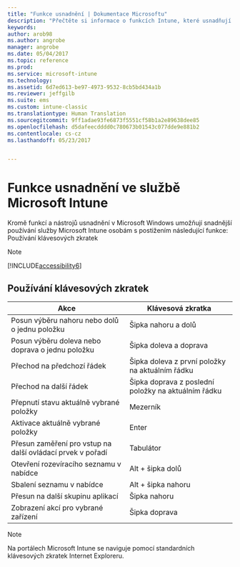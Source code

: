 ```yaml
---
title: "Funkce usnadnění | Dokumentace Microsoftu"
description: "Přečtěte si informace o funkcích Intune, které usnadňují používání osobám s postižením."
keywords: 
author: arob98
ms.author: angrobe
manager: angrobe
ms.date: 05/04/2017
ms.topic: reference
ms.prod: 
ms.service: microsoft-intune
ms.technology: 
ms.assetid: 6d7ed613-be97-4973-9532-8cb5bd434a1b
ms.reviewer: jeffgilb
ms.suite: ems
ms.custom: intune-classic
ms.translationtype: Human Translation
ms.sourcegitcommit: 9ff1adae93fe6873f5551cf58b1a2e89638dee85
ms.openlocfilehash: d5dafeecdddd0c780673b01543c077dde9e881b2
ms.contentlocale: cs-cz
ms.lasthandoff: 05/23/2017


---
```


# <a name="accessibility-features-of-microsoft-intune"></a>Funkce usnadnění ve službě Microsoft Intune
Kromě funkcí a nástrojů usnadnění v Microsoft Windows umožňují snadnější používání služby Microsoft Intune osobám s postižením následující funkce: Používání klávesových zkratek

> [!NOTE]
> [!INCLUDE[accessibility6](./includes/accessibility6_md.md)]

## <a name="using-keyboard-shortcuts"></a>Používání klávesových zkratek

|Akce|Klávesová zkratka|
|--------------|------------------------------|
|Posun výběru nahoru nebo dolů o jednu položku|Šipka nahoru a dolů|
|Posun výběru doleva nebo doprava o jednu položku|Šipka doleva a doprava|
|Přechod na předchozí řádek|Šipka doleva z první položky na aktuálním řádku|
|Přechod na další řádek|Šipka doprava z poslední položky na aktuálním řádku|
|Přepnutí stavu aktuálně vybrané položky|Mezerník|
|Aktivace aktuálně vybrané položky|Enter|
|Přesun zaměření pro vstup na další ovládací prvek v pořadí|Tabulátor|
|Otevření rozevíracího seznamu v nabídce|Alt + šipka dolů|
|Sbalení seznamu v nabídce|Alt + šipka nahoru|
|Přesun na další skupinu aplikací|Šipka nahoru|
|Zobrazení akcí pro vybrané zařízení|Šipka doprava|
> [!NOTE]
> Na portálech Microsoft Intune se naviguje pomocí standardních klávesových zkratek Internet Exploreru.

